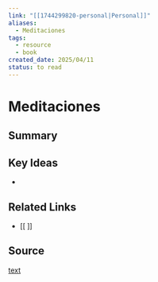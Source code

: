 ```yaml
---
link: "[[1744299820-personal|Personal]]"
aliases:
  - Meditaciones
tags:
  - resource
  - book
created_date: 2025/04/11
status: to read
---
```

# Meditaciones

## Summary


## Key Ideas
- 

## Related Links
- [[ ]]

## Source
[text](url) 

